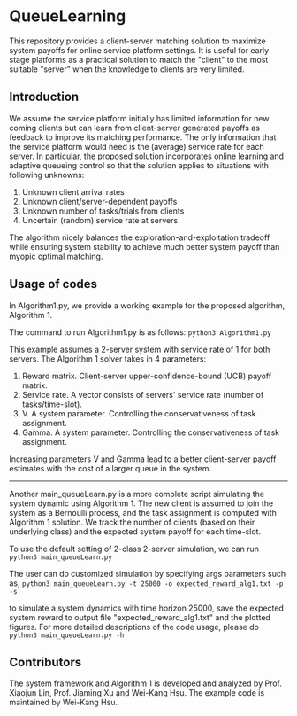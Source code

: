 # QueueLearning
This repository provides a client-server matching solution to maximize system payoffs for online service platform settings. It is useful for early stage platforms as a practical solution to match the "client" to the most suitable "server" when the knowledge to clients are very limited.

## Introduction
We assume the service platform initially has limited information for new coming clients but can learn from client-server generated payoffs as feedback to improve its matching performance. The only information that the service platform would need is the (average) service rate for each server. In particular, the proposed solution incorporates online learning and adaptive queueing control so that the solution applies to situations with following unknowns:
1. Unknown client arrival rates
2. Unknown client/server-dependent payoffs
3. Unknown number of tasks/trials from clients
4. Uncertain (random) service rate at servers.

The algorithm nicely balances the exploration-and-exploitation tradeoff while ensuring system stability to achieve much better system payoff than myopic optimal matching.

## Usage of codes
In Algorithm1.py, we provide a working example for the proposed algorithm, Algorithm 1.

The command to run Algorithm1.py is as follows:
`python3 Algorithm1.py`

This example assumes a 2-server system with service rate of 1 for both servers.
The Algorithm 1 solver takes in 4 parameters:
1. Reward matrix. Client-server upper-confidence-bound (UCB) payoff matrix.
2. Service rate. A vector consists of servers' service rate (number of tasks/time-slot).
3. V. A system parameter. Controlling the conservativeness of task assignment.
4. Gamma. A system parameter. Controlling the conservativeness of task assignment.

Increasing parameters V and Gamma lead to a better client-server payoff estimates with the cost of a larger queue in the system.

---
Another main_queueLearn.py is a more complete script simulating the system dynamic using Algorithm 1. The new client is assumed to join the system as a Bernoulli process, and
the task assignment is computed with Algorithm 1 solution. We track the number of clients (based on their underlying class) and the expected system payoff for each time-slot.

To use the default setting of 2-class 2-server simulation, we can run
`python3 main_queueLearn.py`

The user can do customized simulation by specifying args parameters such as,
`python3 main_queueLearn.py -t 25000 -o expected_reward_alg1.txt -p -s`

to simulate a system dynamics with time horizon 25000, save the expected system reward  to output file "expected_reward_alg1.txt" and the plotted figures.
For more detailed descriptions of the code usage, please do
`python3 main_queueLearn.py -h`


## Contributors
The system framework and Algorithm 1 is developed and analyzed by Prof. Xiaojun Lin, Prof. Jiaming Xu and Wei-Kang Hsu. The example code is maintained by Wei-Kang Hsu.
